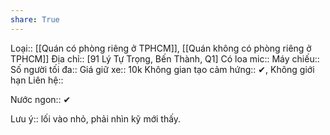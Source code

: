 ```yaml
---
share: True
---
```

Loại:: [[Quán có phòng riêng ở TPHCM]], [[Quán không có phòng riêng ở TPHCM]]
Địa chỉ:: [91 Lý Tự Trọng, Bến Thành, Q1]
Có loa mic:: 
Máy chiếu:: 
Số người tối đa:: 
Giá giữ xe:: 10k
Không gian tạo cảm hứng:: ✔, Không giới hạn
Liên hệ:: 

Nước ngon:: ✔

Lưu ý:: lối vào nhỏ, phải nhìn kỹ mới thấy.
